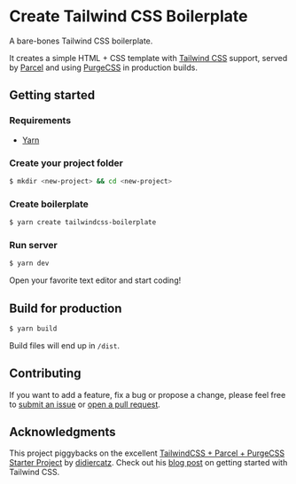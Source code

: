 # Create Tailwind CSS Boilerplate

A bare-bones Tailwind CSS boilerplate.

It creates a simple HTML + CSS template with [Tailwind CSS](https://tailwindcss.com)
support, served by [Parcel](https://parceljs.org) and using [PurgeCSS](https://purgecss.com)
in production builds.

## Getting started

### Requirements

- [Yarn](https://yarnpkg.com)

### Create your project folder

```bash
$ mkdir <new-project> && cd <new-project>
```

### Create boilerplate

```bash
$ yarn create tailwindcss-boilerplate
```

### Run server

```bash
$ yarn dev
```

Open your favorite text editor and start coding!

## Build for production

```bash
$ yarn build
```

Build files will end up in `/dist`.

## Contributing

If you want to add a feature, fix a bug or propose a change, please feel free to
[submit an issue](https://github.com/michelegera/create-tailwindcss-boilerplate/issues/new) or [open a pull request](https://github.com/michelegera/create-tailwindcss-boilerplate/compare).

## Acknowledgments

This project piggybacks on the excellent [TailwindCSS + Parcel + PurgeCSS
Starter Project](https://github.com/didiercatz/tailwindcss-parcel-boilerplate)
by [didiercatz](https://github.com/didiercatz). Check out his [blog
post](https://dev.to/didiercatz/getting-started-with-tailwindcss-in-seconds-8p2)
on getting started with Tailwind CSS.
